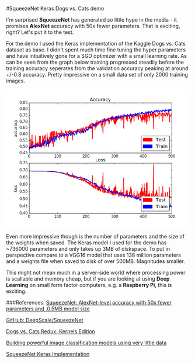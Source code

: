 #SqueezeNet Keras Dogs vs. Cats demo

I'm surprised **SqueezeNet** has generated so little hype in the media - it promises **AlexNet** accuracy with 50x fewer parameters. That is exciting, right? Let's put it to the test.

For the demo I used the Keras implementation of the Kaggle Dogs vs. Cats dataset as base. I didn't spent much time fine tuning the hyper parameters and have 
intiuitively gone for a SGD optimizer with a small learning rate. As can be seen from the graph below training progressed steadily before the training accuracy seperates 
from the validation accuracy peaking at around +/-0.8 accuracy. Pretty impressive on a small data set of only 2000 training images.

![SqueezeNet Training](training_acc_loss.png)

Even more impressive though is the number of parameters and the size of the weights when saved. The Keras model I used for the demo has ~736000 parameters and only takes up 
3MB of diskspace. To put in perspective compare to a VGG16 model that uses 138 million parameters and a weights file when saved to disk of over 500MB. Magnitudes smaller.

This might not mean much in a server-side world where processing power is scallable and memory cheap, but if you are looking at using **Deep Learning** on small form factor computers,
e.g. a **Raspberry Pi**, this is exciting. 





###References:
[SqueezeNet: AlexNet-level accuracy with 50x fewer parameters and ,0.5MB model size](https://arxiv.org/abs/1602.07360)

[GitHub: DeepScale/SqueezeNet](https://github.com/DeepScale/SqueezeNet)

[Dogs vs. Cats Redux: Kernels Edition](https://www.kaggle.com/c/dogs-vs-cats-redux-kernels-edition)

[Building powerful image classification models using very little data](https://blog.keras.io/building-powerful-image-classification-models-using-very-little-data.html)

[SqueezeNet Keras Implementation](https://github.com/DT42/squeezenet_demo)